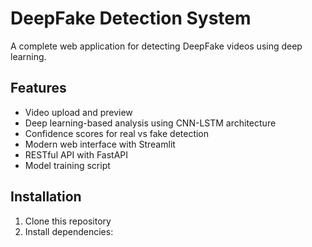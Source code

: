 # DeepFake Detection System

A complete web application for detecting DeepFake videos using deep learning.

## Features

- Video upload and preview
- Deep learning-based analysis using CNN-LSTM architecture
- Confidence scores for real vs fake detection
- Modern web interface with Streamlit
- RESTful API with FastAPI
- Model training script

## Installation

1. Clone this repository
2. Install dependencies:

